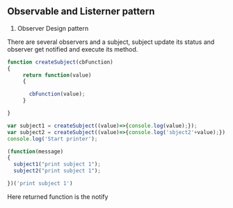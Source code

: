 ## Observable and Listerner pattern
1. Observer Design pattern

There are several observers and a subject, subject update its status and observer get notified and execute its method.

```javascript
function createSubject(cbFunction)
{
     return function(value)
     {

       cbFunction(value);
     }

}

var subject1 = createSubject((value)=>{console.log(value);});
var subject2 = createSubject((value)=>{console.log('sbject2'+value);});
console.log('Start printer');

(function(message)
{
  subject1("print subject 1");
  subject2("print subject 1");

})('print subject 1')

```

Here returned function is the notify
